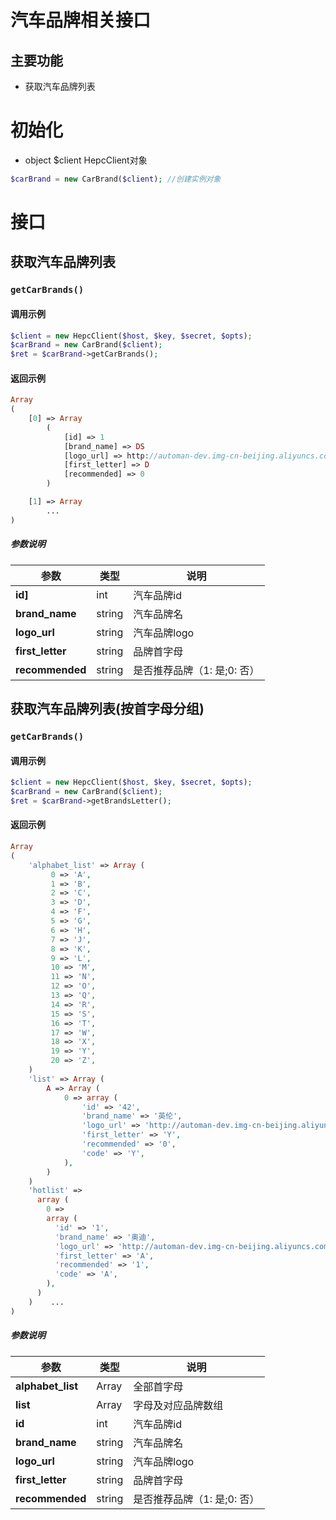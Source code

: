 # 汽车品牌相关接口

## 主要功能

- 获取汽车品牌列表

# 初始化

+ object  $client  HepcClient对象

```php
$carBrand = new CarBrand($client); //创建实例对象
```
# 接口

## 获取汽车品牌列表

### `getCarBrands()`

#### 调用示例

```php
$client = new HepcClient($host, $key, $secret, $opts);
$carBrand = new CarBrand($client);
$ret = $carBrand->getCarBrands();
```
#### 返回示例
```php
Array
(
    [0] => Array
        (
            [id] => 1
            [brand_name] => DS
            [logo_url] => http://automan-dev.img-cn-beijing.aliyuncs.com//////hepc/image/part_brand/logo/a1490601612930
            [first_letter] => D
            [recommended] => 0
        )

    [1] => Array
        ...
)
```

##### 参数说明

参数 | 类型 | 说明
--- | --- | ---
**id]** | int | 汽车品牌id
**brand_name** | string | 汽车品牌名
**logo_url** | string | 汽车品牌logo
**first_letter** | string | 品牌首字母
**recommended** | string | 是否推荐品牌（1: 是;0: 否）


## 获取汽车品牌列表(按首字母分组)

### `getCarBrands()`

#### 调用示例

```php
$client = new HepcClient($host, $key, $secret, $opts);
$carBrand = new CarBrand($client);
$ret = $carBrand->getBrandsLetter();
```
#### 返回示例
```php
Array
(
    'alphabet_list' => Array (
         0 => 'A',
         1 => 'B',
         2 => 'C',
         3 => 'D',
         4 => 'F',
         5 => 'G',
         6 => 'H',
         7 => 'J',
         8 => 'K',
         9 => 'L',
         10 => 'M',
         11 => 'N',
         12 => 'O',
         13 => 'Q',
         14 => 'R',
         15 => 'S',
         16 => 'T',
         17 => 'W',
         18 => 'X',
         19 => 'Y',
         20 => 'Z',
    )
    'list' => Array (
        A => Array (
            0 => array (
                'id' => '42',
                'brand_name' => '英伦',
                'logo_url' => 'http://automan-dev.img-cn-beijing.aliyuncs.com//hepc/image/part_brand/logo/a1490603902218',
                'first_letter' => 'Y',
                'recommended' => '0',
                'code' => 'Y',
            ),
        )
    )
    'hotlist' => 
      array (
        0 => 
        array (
          'id' => '1',
          'brand_name' => '奥迪',
          'logo_url' => 'http://automan-dev.img-cn-beijing.aliyuncs.com///hepc/image/part_brand/logo/a1490601878400',
          'first_letter' => 'A',
          'recommended' => '1',
          'code' => 'A',
        ),
      )
    )    ...
)
```

##### 参数说明

参数 | 类型 | 说明
--- | --- | ---
**alphabet_list** | Array | 全部首字母
**list** | Array | 字母及对应品牌数组
**id** | int | 汽车品牌id
**brand_name** | string | 汽车品牌名
**logo_url** | string | 汽车品牌logo
**first_letter** | string | 品牌首字母
**recommended** | string | 是否推荐品牌（1: 是;0: 否）
